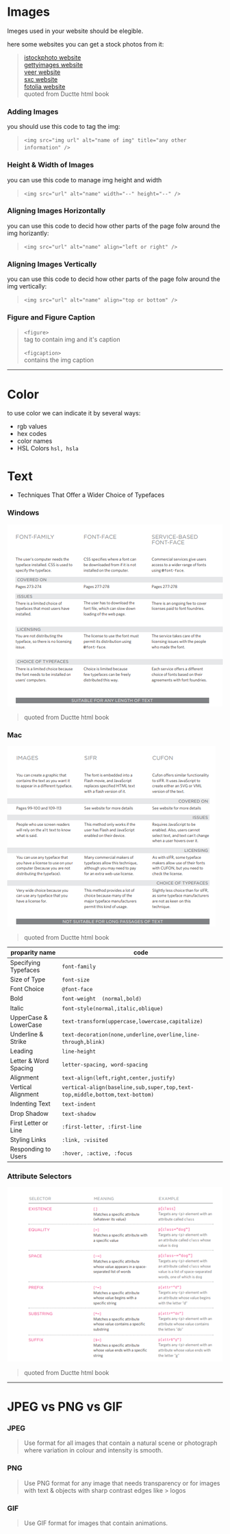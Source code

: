 # Images

Imeges used in your website should be elegible.  

here some websites you can get a stock photos from it:  
> [istockphoto website](www.istockphoto.com)  
> [gettyimages website](www.gettyimages.com)  
> [veer website](www.veer.com)  
> [sxc website](www.sxc.hu)  
> [fotolia website](www.fotolia.com)  
> quoted from Ductte html book  

### Adding Images  

you should use this code to tag the img:  
>
> `<img src="img url" alt="name of img" title="any other information" />`  
>

### Height & Width of Images  

 you can use this code to manage img height and width  
>
> `<img src="url" alt="name" width="--" height="--" />`   
>

### Aligning Images Horizontally   
you can use this code to decid how other parts of the page folw around the img horizantly:   
>
> `<img src="url" alt="name" align="left or right" />`   
>

### Aligning Images Vertically  
you can use this code to decid how other parts of the page folw around the img vertically:    
> 
> `<img src="url" alt="name" align="top or bottom" />`   
>


### Figure and Figure Caption  
>
> `<figure>`  
> tag to contain img and it's caption  
>
> `<figcaption>`  
> contains the img caption  
>

-----------------------------------

# Color

to use color we can indicate it by several ways:

* rgb values  
* hex codes  
* color names  
* HSL Colors  `hsl, hsla`   



# Text

* Techniques That Offer a Wider Choice of Typefaces   

### Windows 


![text](text.PNG)    
> quoted from Ductte html book  


### Mac


![text](text2.PNG)    
> quoted from Ductte html book 



| proparity name        | code                                                                       |  
| --------------------- | -------------------------------------------------------------------------- |
| Specifying Typefaces  | `font-family`                                                              |  
| Size of Type          | `font-size`                                                                |  
| Font Choice           | `@font-face`                                                               |  
| Bold                  | `font-weight  (normal,bold)`                                               |  
| Italic                | `font-style(normal,italic,oblique)`                                        |  
| UpperCase & LowerCase | `text-transform(uppercase,lowercase,capitalize)`                           |  
| Underline & Strike    | `text-decoration(none,underline,overline,line-through,blink)`              |  
| Leading               | `line-height`                                                              |  
| Letter & Word Spacing | `letter-spacing, word-spacing`                                             |  
| Alignment             | `text-align(left,right,center,justify)`                                    |  
| Vertical Alignment    | `vertical-align(baseline,sub,super,top,text-top,middle,bottom,text-bottom)`|  
| Indenting Text        | `text-indent`                                                              |  
| Drop Shadow           | `text-shadow`                                                              |  
| First Letter or Line  | `:first-letter, :first-line`                                               |  
| Styling Links         | `:link, :visited`                                                          |  
| Responding to Users   | `:hover, :active, :focus`                                                  |



### Attribute Selectors


![text](se.PNG)    
> quoted from Ductte html book 


-------------------------


# JPEG vs PNG vs GIF

### JPEG     

> Use format for all images that contain a natural scene or photograph where variation in colour and intensity is smooth.


### PNG 

> Use PNG format for any image that needs transparency or for images with text & objects with sharp contrast edges like > logos


### GIF 

> Use GIF format for images that contain animations.